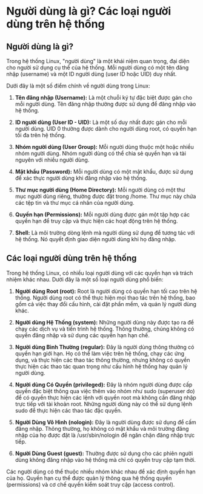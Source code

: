 # Người dùng là gì? Các loại người dùng trên hệ thống

## Người dùng là gì?
Trong hệ thống Linux, "người dùng" là một khái niệm quan trọng, đại diện cho người sử dụng cụ thể của hệ thống. Mỗi người dùng có một tên đăng nhập (username) và một ID người dùng (user ID hoặc UID) duy nhất.

Dưới đây là một số điểm chính về người dùng trong Linux:

1. **Tên đăng nhập (Username):** Là một chuỗi ký tự đặc biệt được gán cho mỗi người dùng. Tên đăng nhập thường được sử dụng để đăng nhập vào hệ thống.

2. **ID người dùng (User ID - UID):** Là một số duy nhất được gán cho mỗi người dùng. UID 0 thường được dành cho người dùng root, có quyền hạn tối đa trên hệ thống.

3. **Nhóm người dùng (User Group):** Mỗi người dùng thuộc một hoặc nhiều nhóm người dùng. Nhóm người dùng có thể chia sẻ quyền hạn và tài nguyên với nhiều người dùng.

4. **Mật khẩu (Password):** Mỗi người dùng có một mật khẩu, được sử dụng để xác thực người dùng khi đăng nhập vào hệ thống.

5. **Thư mục người dùng (Home Directory):** Mỗi người dùng có một thư mục người dùng riêng, thường được đặt trong /home. Thư mục này chứa các tệp tin và thư mục cá nhân của người dùng.

6. **Quyền hạn (Permissions):** Mỗi người dùng được gán một tập hợp các quyền hạn để truy cập và thực hiện các hoạt động trên hệ thống.

7. **Shell:** Là môi trường dòng lệnh mà người dùng sử dụng để tương tác với hệ thống. Nó quyết định giao diện người dùng khi họ đăng nhập.

## Các loại người dùng trên hệ thống
Trong hệ thống Linux, có nhiều loại người dùng với các quyền hạn và trách nhiệm khác nhau. Dưới đây là một số loại người dùng phổ biến:

1. **Người dùng Root (root):** Root là người dùng có quyền hạn tối cao trên hệ thống. Người dùng root có thể thực hiện mọi thao tác trên hệ thống, bao gồm cả việc thay đổi cấu hình, cài đặt phần mềm, và quản lý người dùng khác.

2. **Người dùng Hệ Thống (system):** Những người dùng này được tạo ra để chạy các dịch vụ và tiến trình hệ thống. Thông thường, chúng không có quyền đăng nhập và sử dụng các quyền hạn hạn chế.

3. **Người dùng Bình Thường (regular):** Đây là người dùng thông thường có quyền hạn giới hạn. Họ có thể làm việc trên hệ thống, chạy các ứng dụng, và thực hiện các thao tác thông thường, nhưng không có quyền thực hiện các thao tác quan trọng như cấu hình hệ thống hay quản lý người dùng.

4. **Người dùng Có Quyền (privileged):** Đây là nhóm người dùng được cấp quyền đặc biệt thông qua việc thêm vào nhóm như sudo (superuser do) để có quyền thực hiện các lệnh với quyền root mà không cần đăng nhập trực tiếp với tài khoản root. Những người dùng này có thể sử dụng lệnh sudo để thực hiện các thao tác đặc quyền.

5. **Người Dùng Vô Hình (nologin):** Đây là người dùng được sử dụng để cấm đăng nhập. Thông thường, họ không có mật khẩu và môi trường đăng nhập của họ được đặt là /usr/sbin/nologin để ngăn chặn đăng nhập trực tiếp.

6. **Người Dùng Guest (guest):** Thường được sử dụng cho các phiên người dùng không đăng nhập vào hệ thống mà chỉ có quyền truy cập tạm thời.

Các người dùng có thể thuộc nhiều nhóm khác nhau để xác định quyền hạn của họ. Quyền hạn cụ thể được quản lý thông qua hệ thống quyền (permissions) và cơ chế quyền kiểm soát truy cập (access control).





